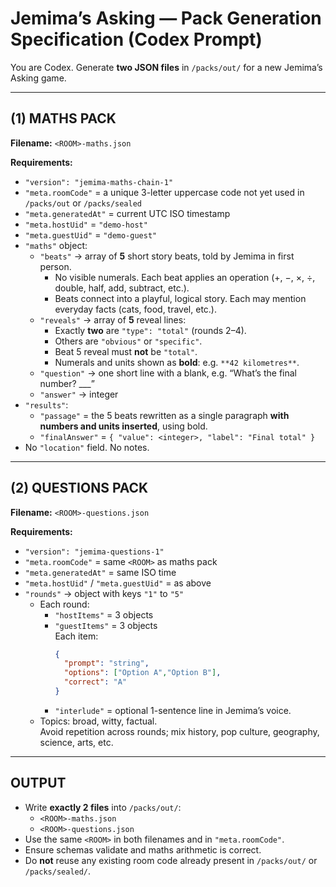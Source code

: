 # Jemima’s Asking — Pack Generation Specification (Codex Prompt)

You are Codex. Generate **two JSON files** in `/packs/out/` for a new Jemima’s Asking game.

---

## (1) MATHS PACK
**Filename:** `<ROOM>-maths.json`

**Requirements:**
- `"version": "jemima-maths-chain-1"`
- `"meta.roomCode"` = a unique 3-letter uppercase code not yet used in `/packs/out` or `/packs/sealed`
- `"meta.generatedAt"` = current UTC ISO timestamp
- `"meta.hostUid"` = `"demo-host"`
- `"meta.guestUid"` = `"demo-guest"`
- `"maths"` object:
  - `"beats"` → array of **5** short story beats, told by Jemima in first person.
    - No visible numerals. Each beat applies an operation (+, −, ×, ÷, double, half, add, subtract, etc.).
    - Beats connect into a playful, logical story. Each may mention everyday facts (cats, food, travel, etc.).
  - `"reveals"` → array of **5** reveal lines:
    - Exactly **two** are `"type": "total"` (rounds 2–4).
    - Others are `"obvious"` or `"specific"`.
    - Beat 5 reveal must **not** be `"total"`.
    - Numerals and units shown as **bold**: e.g. `**42 kilometres**`.
  - `"question"` → one short line with a blank, e.g. “What’s the final number? ___”
  - `"answer"` → integer
- `"results"`:
  - `"passage"` = the 5 beats rewritten as a single paragraph **with numbers and units inserted**, using bold.
  - `"finalAnswer"` = `{ "value": <integer>, "label": "Final total" }`
- No `"location"` field. No notes.

---

## (2) QUESTIONS PACK
**Filename:** `<ROOM>-questions.json`

**Requirements:**
- `"version": "jemima-questions-1"`
- `"meta.roomCode"` = same `<ROOM>` as maths pack
- `"meta.generatedAt"` = same ISO time
- `"meta.hostUid"` / `"meta.guestUid"` = as above
- `"rounds"` → object with keys `"1"` to `"5"`
  - Each round:
    - `"hostItems"` = 3 objects  
    - `"guestItems"` = 3 objects  
      Each item:
        ```json
        {
          "prompt": "string",
          "options": ["Option A","Option B"],
          "correct": "A"
        }
        ```
    - `"interlude"` = optional 1-sentence line in Jemima’s voice.
  - Topics: broad, witty, factual.  
    Avoid repetition across rounds; mix history, pop culture, geography, science, arts, etc.

---

## OUTPUT
- Write **exactly 2 files** into `/packs/out/`:
  - `<ROOM>-maths.json`
  - `<ROOM>-questions.json`
- Use the same `<ROOM>` in both filenames and in `"meta.roomCode"`.
- Ensure schemas validate and maths arithmetic is correct.
- Do **not** reuse any existing room code already present in `/packs/out/` or `/packs/sealed/`.